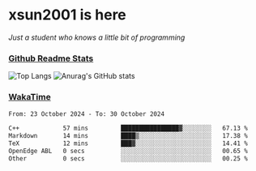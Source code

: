 # xsun2001 is here

*Just a student who knows a little bit of programming*

### [Github Readme Stats](https://github.com/anuraghazra/github-readme-stats)

![Top Langs](https://github-readme-stats.vercel.app/api/top-langs/?username=xsun2001&layout=compact&theme=radical) ![Anurag's GitHub stats](https://github-readme-stats.vercel.app/api?username=xsun2001&show_icons=true&theme=radical)

### [WakaTime](https://wakatime.com)

<!--START_SECTION:waka-->

```txt
From: 23 October 2024 - To: 30 October 2024

C++            57 mins         ████████████████▓░░░░░░░░   67.13 %
Markdown       14 mins         ████▒░░░░░░░░░░░░░░░░░░░░   17.38 %
TeX            12 mins         ███▓░░░░░░░░░░░░░░░░░░░░░   14.41 %
OpenEdge ABL   0 secs          ░░░░░░░░░░░░░░░░░░░░░░░░░   00.65 %
Other          0 secs          ░░░░░░░░░░░░░░░░░░░░░░░░░   00.25 %
```

<!--END_SECTION:waka-->
